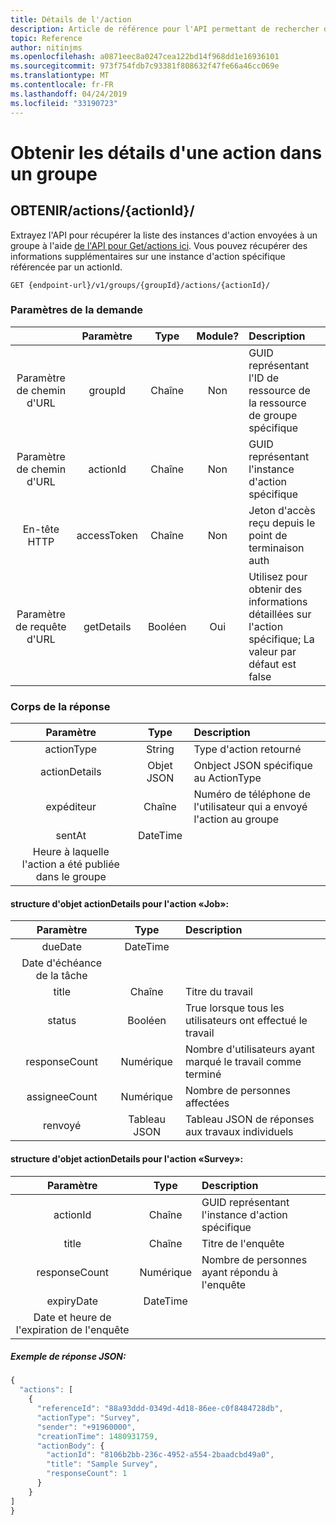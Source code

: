 ```yaml
---
title: Détails de l'/action
description: Article de référence pour l'API permettant de rechercher des détails sur les actions Kaizala
topic: Reference
author: nitinjms
ms.openlocfilehash: a0871eec8a0247cea122bd14f968dd1e16936101
ms.sourcegitcommit: 973f754fdb7c93381f808632f47fe66a46cc069e
ms.translationtype: MT
ms.contentlocale: fr-FR
ms.lasthandoff: 04/24/2019
ms.locfileid: "33190723"
---
```

# <a name="get-details-for-an-action-in-a-group"></a>Obtenir les détails d'une action dans un groupe
## <a name="get-actionsactionid"></a>OBTENIR/actions/{actionId}/

Extrayez l'API pour récupérer la liste des instances d'action envoyées à un groupe à l'aide [de l'API pour Get/actions ici](actions_get.md). Vous pouvez récupérer des informations supplémentaires sur une instance d'action spécifique référencée par un actionId.

    GET {endpoint-url}/v1/groups/{groupId}/actions/{actionId}/

### <a name="request-parameters"></a>Paramètres de la demande

|  | Paramètre | Type | Module? | Description |
| :---: | :---: | :---: | :---: | :--- |
| Paramètre de chemin d'URL | groupId | Chaîne | Non | GUID représentant l'ID de ressource de la ressource de groupe spécifique |
| Paramètre de chemin d'URL | actionId | Chaîne | Non | GUID représentant l'instance d'action spécifique |
| En-tête HTTP | accessToken | Chaîne | Non | Jeton d'accès reçu depuis le point de terminaison auth |
| Paramètre de requête d'URL | getDetails | Booléen | Oui | Utilisez pour obtenir des informations détaillées sur l'action spécifique; La valeur par défaut est false |

### <a name="response-body"></a>Corps de la réponse

| Paramètre | Type | Description |
| :---: | :---: | :--- |
| actionType | String | Type d'action retourné |
| actionDetails | Objet JSON | Onbject JSON spécifique au ActionType |
| expéditeur | Chaîne | Numéro de téléphone de l'utilisateur qui a envoyé l'action au groupe |
| sentAt | DateTime
 | Heure à laquelle l'action a été publiée dans le groupe |

####  <a name="actiondetails-object-structure-for-the-action-job"></a>structure d'objet actionDetails pour l'action «Job»:

| Paramètre | Type | Description |
| :---: | :---: | :--- |
| dueDate | DateTime
 | Date d'échéance de la tâche |
| title | Chaîne | Titre du travail |
| status | Booléen | True lorsque tous les utilisateurs ont effectué le travail |
| responseCount | Numérique | Nombre d'utilisateurs ayant marqué le travail comme terminé |
| assigneeCount | Numérique | Nombre de personnes affectées |
| renvoyé | Tableau JSON | Tableau JSON de réponses aux travaux individuels |

####  <a name="actiondetails-object-structure-for-the-action-survey"></a>structure d'objet actionDetails pour l'action «Survey»:

| Paramètre | Type | Description |
| :---: | :---: | :--- |
| actionId | Chaîne | GUID représentant l'instance d'action spécifique |
| title | Chaîne | Titre de l'enquête |
| responseCount | Numérique | Nombre de personnes ayant répondu à l'enquête |
| expiryDate | DateTime
 | Date et heure de l'expiration de l'enquête |

##### <a name="sample-json-response"></a>Exemple de réponse JSON:

```javascript
{
  "actions": [
    {
      "referenceId": "88a93ddd-0349d-4d18-86ee-c0f8484728db",
      "actionType": "Survey",
      "sender": "+91960000",
      "creationTime": 1480931759,
      "actionBody": {
        "actionId": "8106b2bb-236c-4952-a554-2baadcbd49a0",
        "title": "Sample Survey",
        "responseCount": 1
      }
    }
]
}
```
